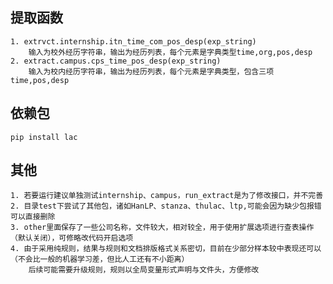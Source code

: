 ## 提取函数
    1. extrvct.internship.itn_time_com_pos_desp(exp_string)
        输入为校外经历字符串，输出为经历列表，每个元素是字典类型time,org,pos,desp
    2. extract.campus.cps_time_pos_desp(exp_string)
        输入为校内经历字符串，输出为经历列表，每个元素是字典类型，包含三项time,pos,desp
## 依赖包
    pip install lac
## 其他
    1. 若要运行建议单独测试internship、campus，run_extract是为了修改接口，并不完善
    2. 目录test下尝试了其他包，诸如HanLP、stanza、thulac、ltp,可能会因为缺少包报错可以直接删除
    3. other里面保存了一些公司名称，文件较大，相对较全，用于使用扩展选项进行查表操作（默认关闭），可修略改代码开启选项
    4. 由于采用纯规则，结果与规则和文档排版格式关系密切，目前在少部分样本较中表现还可以（不会比一般的机器学习差，但比人工还有不小距离）
        后续可能需要升级规则，规则以全局变量形式声明与文件头，方便修改
    
